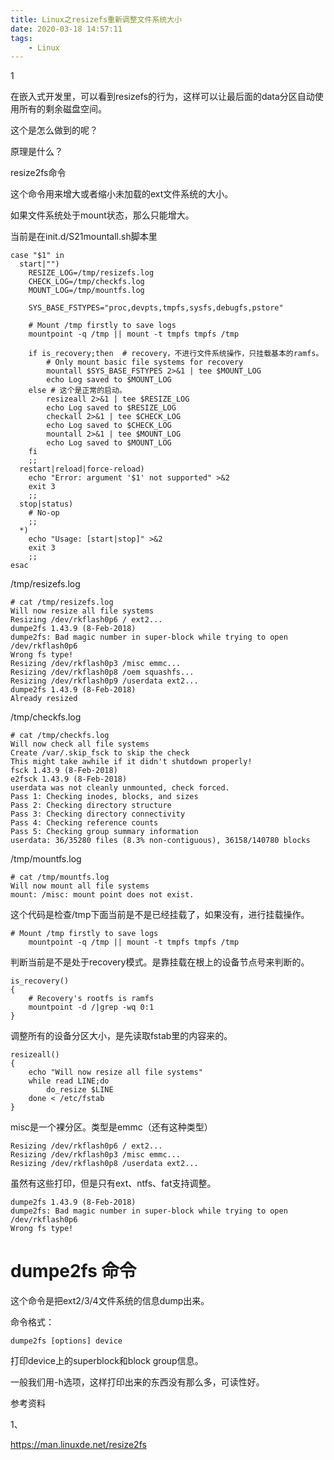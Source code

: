```yaml
---
title: Linux之resizefs重新调整文件系统大小
date: 2020-03-18 14:57:11
tags:
	- Linux
---
```


1

在嵌入式开发里，可以看到resizefs的行为，这样可以让最后面的data分区自动使用所有的剩余磁盘空间。

这个是怎么做到的呢？

原理是什么？



resize2fs命令

这个命令用来增大或者缩小未加载的ext文件系统的大小。

如果文件系统处于mount状态，那么只能增大。



当前是在init.d/S21mountall.sh脚本里

```
case "$1" in
  start|"")
    RESIZE_LOG=/tmp/resizefs.log
    CHECK_LOG=/tmp/checkfs.log
    MOUNT_LOG=/tmp/mountfs.log

    SYS_BASE_FSTYPES="proc,devpts,tmpfs,sysfs,debugfs,pstore"

    # Mount /tmp firstly to save logs
    mountpoint -q /tmp || mount -t tmpfs tmpfs /tmp

    if is_recovery;then  # recovery，不进行文件系统操作，只挂载基本的ramfs。
        # Only mount basic file systems for recovery
        mountall $SYS_BASE_FSTYPES 2>&1 | tee $MOUNT_LOG
        echo Log saved to $MOUNT_LOG
    else # 这个是正常的启动。
        resizeall 2>&1 | tee $RESIZE_LOG
        echo Log saved to $RESIZE_LOG
        checkall 2>&1 | tee $CHECK_LOG
        echo Log saved to $CHECK_LOG
        mountall 2>&1 | tee $MOUNT_LOG
        echo Log saved to $MOUNT_LOG
    fi
    ;;
  restart|reload|force-reload)
    echo "Error: argument '$1' not supported" >&2
    exit 3
    ;;
  stop|status)
    # No-op
    ;;
  *)
    echo "Usage: [start|stop]" >&2
    exit 3
    ;;
esac
```



/tmp/resizefs.log

```
# cat /tmp/resizefs.log
Will now resize all file systems
Resizing /dev/rkflash0p6 / ext2...
dumpe2fs 1.43.9 (8-Feb-2018)
dumpe2fs: Bad magic number in super-block while trying to open /dev/rkflash0p6
Wrong fs type!
Resizing /dev/rkflash0p3 /misc emmc...
Resizing /dev/rkflash0p8 /oem squashfs...
Resizing /dev/rkflash0p9 /userdata ext2...
dumpe2fs 1.43.9 (8-Feb-2018)
Already resized
```

/tmp/checkfs.log

```
# cat /tmp/checkfs.log
Will now check all file systems
Create /var/.skip_fsck to skip the check
This might take awhile if it didn't shutdown properly!
fsck 1.43.9 (8-Feb-2018)
e2fsck 1.43.9 (8-Feb-2018)
userdata was not cleanly unmounted, check forced.
Pass 1: Checking inodes, blocks, and sizes
Pass 2: Checking directory structure
Pass 3: Checking directory connectivity
Pass 4: Checking reference counts
Pass 5: Checking group summary information
userdata: 36/35280 files (8.3% non-contiguous), 36158/140780 blocks
```

/tmp/mountfs.log

```
# cat /tmp/mountfs.log
Will now mount all file systems
mount: /misc: mount point does not exist.
```



这个代码是检查/tmp下面当前是不是已经挂载了，如果没有，进行挂载操作。

```
# Mount /tmp firstly to save logs
	mountpoint -q /tmp || mount -t tmpfs tmpfs /tmp
```

判断当前是不是处于recovery模式。是靠挂载在根上的设备节点号来判断的。

```
is_recovery()
{
	# Recovery's rootfs is ramfs
	mountpoint -d /|grep -wq 0:1
}
```



调整所有的设备分区大小，是先读取fstab里的内容来的。

```
resizeall()
{
	echo "Will now resize all file systems"
	while read LINE;do
		do_resize $LINE
	done < /etc/fstab
}
```



misc是一个裸分区。类型是emmc（还有这种类型）

```
Resizing /dev/rkflash0p6 / ext2...
Resizing /dev/rkflash0p3 /misc emmc...
Resizing /dev/rkflash0p8 /userdata ext2...
```

虽然有这些打印，但是只有ext、ntfs、fat支持调整。



```
dumpe2fs 1.43.9 (8-Feb-2018)
dumpe2fs: Bad magic number in super-block while trying to open /dev/rkflash0p6
Wrong fs type!
```

# dumpe2fs 命令

这个命令是把ext2/3/4文件系统的信息dump出来。

命令格式：

```
dumpe2fs [options] device
```

打印device上的superblock和block group信息。

一般我们用-h选项，这样打印出来的东西没有那么多，可读性好。



参考资料

1、

https://man.linuxde.net/resize2fs